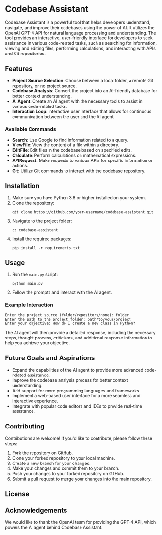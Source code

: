 # Codebase Assistant

Codebase Assistant is a powerful tool that helps developers understand, navigate, and improve their codebases using the power of AI. It utilizes the OpenAI GPT-4 API for natural language processing and understanding. The tool provides an interactive, user-friendly interface for developers to seek assistance in various code-related tasks, such as searching for information, viewing and editing files, performing calculations, and interacting with APIs and Git repositories.

## Features

- **Project Source Selection**: Choose between a local folder, a remote Git repository, or no project source.
- **Codebase Analysis**: Convert the project into an AI-friendly database for better context understanding.
- **AI Agent**: Create an AI agent with the necessary tools to assist in various code-related tasks.
- **Interaction Loop**: Interactive user interface that allows for continuous communication between the user and the AI agent.

### Available Commands

- **Search**: Use Google to find information related to a query.
- **ViewFile**: View the content of a file within a directory.
- **EditFile**: Edit files in the codebase based on specified edits.
- **Calculate**: Perform calculations on mathematical expressions.
- **APIRequest**: Make requests to various APIs for specific information or actions.
- **Git**: Utilize Git commands to interact with the codebase repository.

## Installation

1. Make sure you have Python 3.8 or higher installed on your system.
2. Clone the repository:
   ```
   git clone https://github.com/your-username/codebase-assistant.git
   ```
3. Navigate to the project folder:
   ```
   cd codebase-assistant
   ```
4. Install the required packages:
   ```
   pip install -r requirements.txt
   ```

## Usage

1. Run the `main.py` script:
   ```
   python main.py
   ```
2. Follow the prompts and interact with the AI agent.

### Example Interaction

```
Enter the project source (folder/repository/none): folder
Enter the path to the project folder: path/to/your/project
Enter your objective: How do I create a new class in Python?
```

The AI agent will then provide a detailed response, including the necessary steps, thought process, criticisms, and additional response information to help you achieve your objective.

## Future Goals and Aspirations

- Expand the capabilities of the AI agent to provide more advanced code-related assistance.
- Improve the codebase analysis process for better context understanding.
- Add support for more programming languages and frameworks.
- Implement a web-based user interface for a more seamless and interactive experience.
- Integrate with popular code editors and IDEs to provide real-time assistance.

## Contributing

Contributions are welcome! If you'd like to contribute, please follow these steps:

1. Fork the repository on GitHub.
2. Clone your forked repository to your local machine.
3. Create a new branch for your changes.
4. Make your changes and commit them to your branch.
5. Push your changes to your forked repository on GitHub.
6. Submit a pull request to merge your changes into the main repository.

## License



## Acknowledgements

We would like to thank the OpenAI team for providing the GPT-4 API, which powers the AI agent behind Codebase Assistant.
